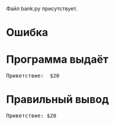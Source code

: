 Файл bank.py присутствует.
# Ошибка
# Программа выдаёт
<pre>
Приветствие:  $20 
</pre>
# Правильный вывод
<pre>Приветствие: $20
</pre>